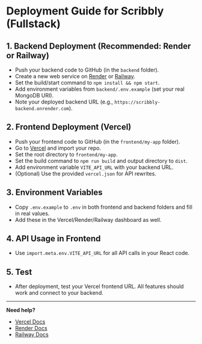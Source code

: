 # Deployment Guide for Scribbly (Fullstack)

## 1. Backend Deployment (Recommended: Render or Railway)

- Push your backend code to GitHub (in the `backend` folder).
- Create a new web service on [Render](https://render.com) or [Railway](https://railway.app).
- Set the build/start command to `npm install && npm start`.
- Add environment variables from `backend/.env.example` (set your real MongoDB URI).
- Note your deployed backend URL (e.g., `https://scribbly-backend.onrender.com`).

## 2. Frontend Deployment (Vercel)

- Push your frontend code to GitHub (in the `frontend/my-app` folder).
- Go to [Vercel](https://vercel.com) and import your repo.
- Set the root directory to `frontend/my-app`.
- Set the build command to `npm run build` and output directory to `dist`.
- Add environment variable `VITE_API_URL` with your backend URL.
- (Optional) Use the provided `vercel.json` for API rewrites.

## 3. Environment Variables

- Copy `.env.example` to `.env` in both frontend and backend folders and fill in real values.
- Add these in the Vercel/Render/Railway dashboard as well.

## 4. API Usage in Frontend

- Use `import.meta.env.VITE_API_URL` for all API calls in your React code.

## 5. Test

- After deployment, test your Vercel frontend URL. All features should work and connect to your backend.

---

**Need help?**
- [Vercel Docs](https://vercel.com/docs)
- [Render Docs](https://render.com/docs)
- [Railway Docs](https://docs.railway.app/)
